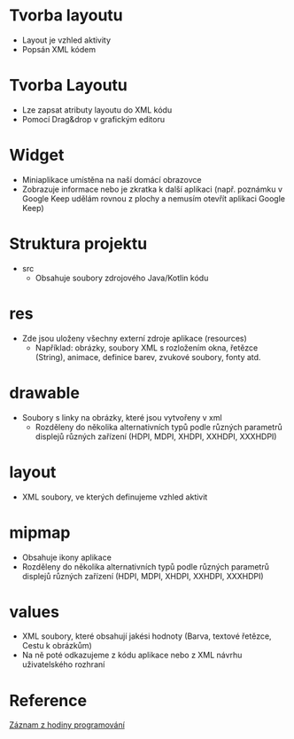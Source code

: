 # Tvorba layoutu
* Layout je vzhled aktivity
* Popsán XML kódem
# Tvorba Layoutu
* Lze zapsat atributy layoutu do XML kódu
* Pomocí Drag&drop v grafickým editoru
# Widget
* Miniaplikace umístěna na naší domácí obrazovce
* Zobrazuje informace nebo je zkratka k další aplikaci (např. poznámku v Google Keep udělám rovnou z plochy a nemusím otevřít aplikaci Google Keep)
# Struktura projektu
* src
  * Obsahuje soubory zdrojového Java/Kotlin kódu
# res
* Zde jsou uloženy všechny externí zdroje aplikace (resources)
  * Například: obrázky, soubory XML s rozložením okna, řetězce (String), animace, definice barev, zvukové soubory, fonty atd.
# drawable
* Soubory s linky na obrázky, které jsou vytvořeny v xml
  * Rozděleny do několika alternativních typů podle různých parametrů displejů různých zařízení (HDPI, MDPI, XHDPI, XXHDPI, XXXHDPI)
# layout
* XML soubory, ve kterých definujeme vzhled aktivit
# mipmap
* Obsahuje ikony aplikace
* Rozděleny do několika alternativních typů podle různých parametrů displejů různých zařízení (HDPI, MDPI, XHDPI, XXHDPI, XXXHDPI)
# values
* XML soubory, které obsahují jakési hodnoty (Barva, textové řetězce, Cestu k obrázkům)
* Na ně poté odkazujeme z kódu aplikace nebo z XML návrhu uživatelského rozhraní
# Reference
<a href="https://youtu.be/1lBLY_Xxg-o" rel="nofollow">Záznam z hodiny programování</a>

